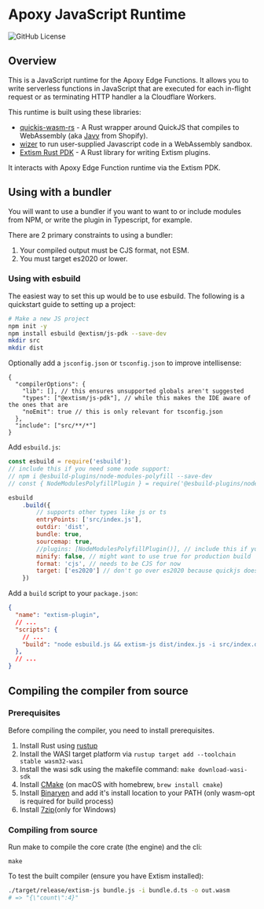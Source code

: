 # Apoxy JavaScript Runtime
![GitHub License](https://img.shields.io/github/license/extism/extism)

## Overview

This is a JavaScript runtime for the Apoxy Edge Functions. It allows you to write serverless functions in JavaScript that are executed for each in-flight request or as terminating HTTP handler a la Cloudflare Workers.

This runtime is built using these libraries:
* [quickjs-wasm-rs](https://github.com/bytecodealliance/javy/tree/main/crates/quickjs-wasm-rs) - A Rust wrapper around QuickJS that compiles to WebAssembly (aka [Javy](https://github.com/bytecodealliance/javy) from Shopify).
* [wizer](https://github.com/bytecodealliance/wizer) to run user-supplied Javascript code in a WebAssembly sandbox.
* [Extism Rust PDK](https://github.com/extism/rust-pdk) - A Rust library for writing Extism plugins.

It interacts with Apoxy Edge Function runtime via the Extism PDK.

## Using with a bundler

You will want to use a bundler
if you want to want to or include modules from NPM, or write the plugin in Typescript, for example.

There are 2 primary constraints to using a bundler:

1. Your compiled output must be CJS format, not ESM.
2. You must target es2020 or lower.

### Using with esbuild

The easiest way to set this up would be to use esbuild. The following is a quickstart guide to setting up a project:

```bash
# Make a new JS project
npm init -y
npm install esbuild @extism/js-pdk --save-dev
mkdir src
mkdir dist
```

Optionally add a `jsconfig.json` or `tsconfig.json` to improve intellisense:

```jsonc
{
  "compilerOptions": {
    "lib": [], // this ensures unsupported globals aren't suggested
    "types": ["@extism/js-pdk"], // while this makes the IDE aware of the ones that are
    "noEmit": true // this is only relevant for tsconfig.json
  },
  "include": ["src/**/*"]
}
```

Add `esbuild.js`:

```js
const esbuild = require('esbuild');
// include this if you need some node support:
// npm i @esbuild-plugins/node-modules-polyfill --save-dev
// const { NodeModulesPolyfillPlugin } = require('@esbuild-plugins/node-modules-polyfill')

esbuild
    .build({
        // supports other types like js or ts
        entryPoints: ['src/index.js'],
        outdir: 'dist',
        bundle: true,
        sourcemap: true,
        //plugins: [NodeModulesPolyfillPlugin()], // include this if you need some node support
        minify: false, // might want to use true for production build
        format: 'cjs', // needs to be CJS for now
        target: ['es2020'] // don't go over es2020 because quickjs doesn't support it
    })
```

Add a `build` script to your `package.json`:

```json
{
  "name": "extism-plugin",
  // ...
  "scripts": {
    // ...
    "build": "node esbuild.js && extism-js dist/index.js -i src/index.d.ts -o dist/plugin.wasm"
  },
  // ...
}
```

## Compiling the compiler from source

### Prerequisites
Before compiling the compiler, you need to install prerequisites.

1. Install Rust using [rustup](https://rustup.rs)
2. Install the WASI target platform via `rustup target add --toolchain stable wasm32-wasi`
3. Install the wasi sdk using the makefile command: `make download-wasi-sdk`
4. Install [CMake](https://cmake.org/install/) (on macOS with homebrew, `brew install cmake`)
6. Install [Binaryen](https://github.com/WebAssembly/binaryen/) and add it's install location to your PATH (only wasm-opt is required for build process)
5. Install [7zip](https://www.7-zip.org/)(only for Windows)


### Compiling from source

Run make to compile the core crate (the engine) and the cli:

```
make
```

To test the built compiler (ensure you have Extism installed):
```bash
./target/release/extism-js bundle.js -i bundle.d.ts -o out.wasm
# => "{\"count\":4}"
```
